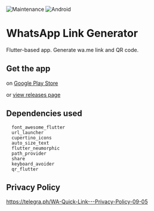 ![Maintenance](https://img.shields.io/maintenance/yes/2021)
![Android](https://img.shields.io/badge/Works%20with-Android-green)

<!-- ![Web](https://img.shields.io/badge/Works%20on-Web-green) -->

# WhatsApp Link Generator

Flutter-based app. Generate wa.me link and QR code.

<!-- ## Web demo

https://whatsapp-quick-link.web.app/ -->

## Get the app

on [Google Play Store](https://play.google.com/store/apps/details?id=live.iqfareez.whatsapp_link_generator)

or [view releases page](https://github.com/iqfareez/WhatsApp-Link-Generator-Flutter/releases)

<!-- 2. Huawei App Gallery -->

## Dependencies used

```
  font_awesome_flutter
  url_launcher
  cupertino_icons
  auto_size_text
  flutter_neumorphic
  path_provider
  share
  keyboard_avoider
  qr_flutter
```

<!-- ## Resource attribution

1. <a href='https://pngtree.com/so/pattern'>pattern png from pngtree.com</a> -->

## Privacy Policy

https://telegra.ph/WA-Quick-Link---Privacy-Policy-09-05
